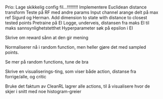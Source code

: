Prio:
    Lage skikkelig config fil...!!!!!!!!!
    Implementere Euclidean distance transform
    Teste på RF med andre params
    Input channel arange delt på max ref Sigurd og Herman.
    Add dimension to state with distance to closest tested points
    Pretraine på EI
    Logge, underveis, distansen fra maks EI til maks sannsynlighetstetthet
    Hyperparameter søk på epsilon i EI
    

Skrive om reward sånn at den gir mening

Normaliserer nå i random function, men heller gjøre det med sampled points.

Se mer på random functions, tune de bra

Skrive en visualiserings-ting, som viser både action, distanse fra forrige/alle, og critic

Bruke det faktum av CleanRL lagrer alle actions, til å visualisere hvor de skjer i snitt med noe histogram-greier